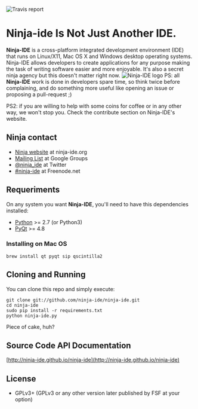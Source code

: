 ![Travis report](https://travis-ci.org/ninja-ide/ninja-ide.svg?branch=master)

# Ninja-ide Is Not Just Another IDE.
**Ninja-IDE** is a cross-platform integrated development environment (IDE) that runs on Linux/X11, Mac OS X and Windows desktop operating systems. Ninja-IDE allows developers to create applications for any purpose making the task of writing software easier and more enjoyable. It's also a secret ninja agency but this doesn't matter right now.
![Ninja-IDE logo](http://ninjaide.webfactional.com/static/common/img/ninja-big.png)
PS: all **Ninja-IDE** work is done in developers spare time, so think twice before complaining, and do something more useful like opening an issue or proposing a pull-request ;)

PS2: if you are willing to help with some coins for coffee or in any other way, we won't stop you. Check the contribute section on Ninja-IDE's website.

## Ninja contact
-   [Ninja website](http://ninja-ide.org) at ninja-ide.org
-   [Mailing List](http://groups.google.com/group/ninja-ide/topics) at Google Groups
-   [@ninja\_ide](https://twitter.com/ninja_ide) at Twitter
-   [#ninja-ide](irc://freenode.net/ninja-ide) at Freenode.net

## Requeriments
On any system you want **Ninja-IDE**, you'll need to have this dependencies installed:

-   [Python](http://python.org/) >= 2.7 (or Python3)
-   [PyQt](http://www.riverbankcomputing.com/software/pyqt/intro) >= 4.8

### Installing on Mac OS
    brew install qt pyqt sip qscintilla2

## Cloning and Running
You can clone this repo and simply execute:

    git clone git://github.com/ninja-ide/ninja-ide.git
    cd ninja-ide
    sudo pip install -r requirements.txt
    python ninja-ide.py

Piece of cake, huh?

## Source Code API Documentation
[http://ninja-ide.github.io/ninja-ide](http://ninja-ide.github.io/ninja-ide)

## License
-   GPLv3+ (GPLv3 or any other version later published by FSF at your option)
